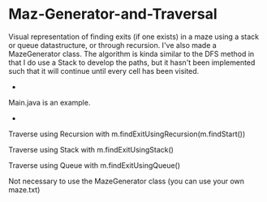 # Maz-Generator-and-Traversal

Visual representation of finding exits (if one exists) in a maze using a stack or queue datastructure, or through recursion. I've also made a MazeGenerator class. The algorithm is kinda similar to the DFS method in that I do use a Stack to develop the paths, but it hasn't been implemented such that it will continue until every cell has been visited.

-

Main.java is an example. 

-
Traverse using Recursion with m.findExitUsingRecursion(m.findStart())

Traverse using Stack with m.findExitUsingStack()

Traverse using Queue with m.findExitUsingQueue()

Not necessary to use the MazeGenerator class (you can use your own maze.txt)

